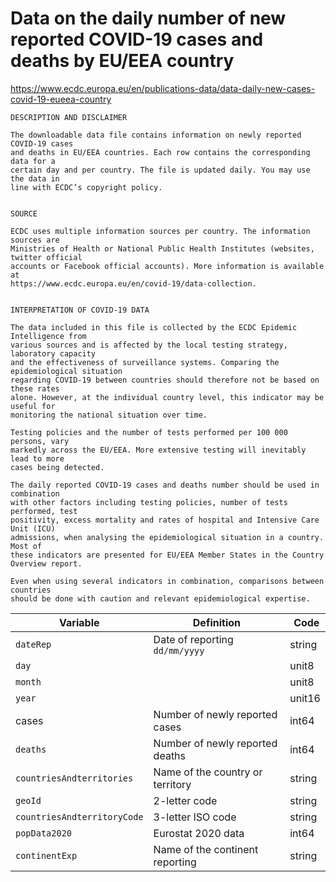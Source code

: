 # Data on the daily number of new reported COVID-19 cases and deaths by EU/EEA country

https://www.ecdc.europa.eu/en/publications-data/data-daily-new-cases-covid-19-eueea-country

```
DESCRIPTION AND DISCLAIMER

The downloadable data file contains information on newly reported COVID-19 cases
and deaths in EU/EEA countries. Each row contains the corresponding data for a
certain day and per country. The file is updated daily. You may use the data in
line with ECDC’s copyright policy.


SOURCE

ECDC uses multiple information sources per country. The information sources are
Ministries of Health or National Public Health Institutes (websites, twitter official
accounts or Facebook official accounts). More information is available at
https://www.ecdc.europa.eu/en/covid-19/data-collection.


INTERPRETATION OF COVID-19 DATA

The data included in this file is collected by the ECDC Epidemic Intelligence from
various sources and is affected by the local testing strategy, laboratory capacity
and the effectiveness of surveillance systems. Comparing the epidemiological situation
regarding COVID-19 between countries should therefore not be based on these rates
alone. However, at the individual country level, this indicator may be useful for
monitoring the national situation over time.

Testing policies and the number of tests performed per 100 000 persons, vary
markedly across the EU/EEA. More extensive testing will inevitably lead to more
cases being detected.

The daily reported COVID-19 cases and deaths number should be used in combination
with other factors including testing policies, number of tests performed, test
positivity, excess mortality and rates of hospital and Intensive Care Unit (ICU)
admissions, when analysing the epidemiological situation in a country. Most of
these indicators are presented for EU/EEA Member States in the Country Overview report.

Even when using several indicators in combination, comparisons between countries
should be done with caution and relevant epidemiological expertise.
```

| Variable | Definition | Code |
|----------|------------|------|
| `dateRep` | Date of reporting `dd/mm/yyyy` | string |
| `day` |  | unit8 |
| `month` |  | unit8 |
| `year` |  | unit16 |
| cases | Number of newly reported cases | int64 |
| `deaths` | Number of newly reported deaths | int64 |
| `countriesAndterritories` | Name of the country or territory | string |
| `geoId` | 2-letter code | string |
| `countriesAndterritoryCode` | 3-letter ISO code | string |
| `popData2020` | Eurostat 2020 data | int64 |
| `continentExp` | Name of the continent reporting | string |
